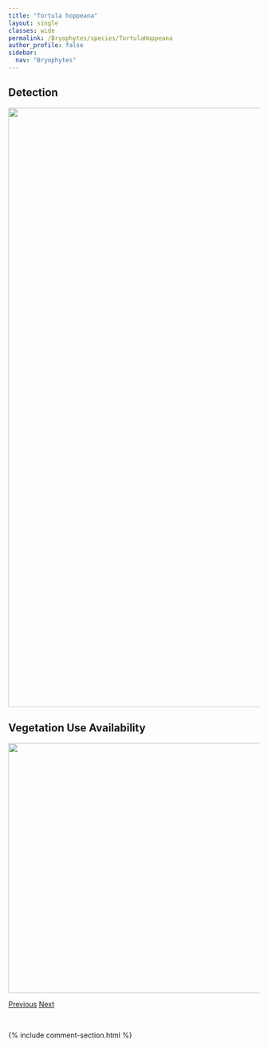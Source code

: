 ```yaml
---
title: "Tortula hoppeana"
layout: single
classes: wide
permalink: /Bryophytes/species/TortulaHoppeana
author_profile: false
sidebar:
  nav: "Bryophytes"
---
```


<h2>Detection</h2>

<a href="https://drive.google.com/uc?export=view&id=1ZjYklXu7TXwOmj4rpX9FazF7st7Mqxc9">
<img src="https://drive.google.com/uc?export=view&id=1ZjYklXu7TXwOmj4rpX9FazF7st7Mqxc9" height = "1200" width = "800">
</a>


<h2>Vegetation Use Availability</h2>

<a href="https://drive.google.com/uc?export=view&id=1PaYQVwcpzd_3gYf8MBUa3zEbDapH70Tf">
<img src="https://drive.google.com/uc?export=view&id=1PaYQVwcpzd_3gYf8MBUa3zEbDapH70Tf" height = "500" width = "1000">
</a>


<a href="/DevelopmentWebsite/Bryophytes/species/TortulaCernua" class="pagination--pager" title="Tortula cernua">Previous</a> <a href="/DevelopmentWebsite/Bryophytes/species/TortulaLeucostoma" class="pagination--pager" title="Tortula leucostoma">Next</a>

<p>&nbsp;</p>

{% include comment-section.html %}
